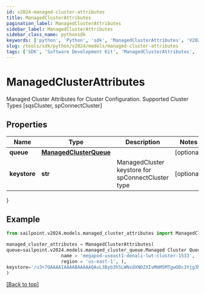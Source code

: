 ```yaml
---
id: v2024-managed-cluster-attributes
title: ManagedClusterAttributes
pagination_label: ManagedClusterAttributes
sidebar_label: ManagedClusterAttributes
sidebar_class_name: pythonsdk
keywords: ['python', 'Python', 'sdk', 'ManagedClusterAttributes', 'V2024ManagedClusterAttributes'] 
slug: /tools/sdk/python/v2024/models/managed-cluster-attributes
tags: ['SDK', 'Software Development Kit', 'ManagedClusterAttributes', 'V2024ManagedClusterAttributes']
---
```


# ManagedClusterAttributes

Managed Cluster Attributes for Cluster Configuration. Supported Cluster Types [sqsCluster, spConnectCluster]

## Properties

Name | Type | Description | Notes
------------ | ------------- | ------------- | -------------
**queue** | [**ManagedClusterQueue**](managed-cluster-queue) |  | [optional] 
**keystore** | **str** | ManagedCluster keystore for spConnectCluster type | [optional] 
}

## Example

```python
from sailpoint.v2024.models.managed_cluster_attributes import ManagedClusterAttributes

managed_cluster_attributes = ManagedClusterAttributes(
queue=sailpoint.v2024.models.managed_cluster_queue.Managed Cluster Queue(
                    name = 'megapod-useast1-denali-lwt-cluster-1533', 
                    region = 'us-east-1', ),
keystore='/u3+7QAAAAIAAAABAAAAAQAvL3Byb3h5LWNsdXN0ZXIvMmM5MTgwODc3Yjg3MW'
)

```
[[Back to top]](#) 

